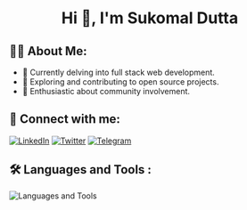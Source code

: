 <h1 align="center">
    <strong> Hi 👋, I'm Sukomal Dutta </strong> 
</h1>

## 🧑‍💻 About Me:

- 🌱 Currently delving into full stack web development.
- 🔭 Exploring and contributing to open source projects.
- 🎨 Enthusiastic about community involvement.

## 🤝 Connect with me:

[![LinkedIn](https://img.shields.io/badge/-LinkedIn-0077B5?style=flat-square&logo=LinkedIn&logoColor=white&color=0077B5)](https://www.linkedin.com/in/duttasukomal/)
[![Twitter](https://img.shields.io/badge/-Twitter-1DA1F2?style=flat-square&logo=Twitter&logoColor=white&color=1DA1F2)](https://twitter.com/CryptoOrbiT6)
[![Telegram](https://img.shields.io/badge/-Telegram-2CA5E0?style=flat-square&logo=Telegram&logoColor=white&color=2CA5E0)](https://t.me/sukomal07)

## 🛠️ Languages and Tools :

  <img src="https://skillicons.dev/icons?i=java,javascript,typescript,react,next,nodejs,express,mongodb,tailwind,firebase,git,aws,docker,postman" alt="Languages and Tools">
